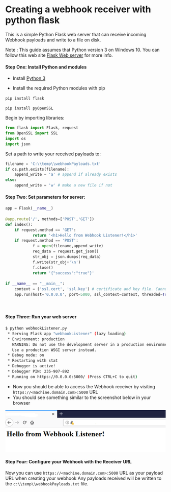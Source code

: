 # Creating a webhook receiver with python flask
This is a simple Python Flask web server that can receive incoming Webhook payloads and write to a file on disk.

Note : This guide assumes that Python version 3 on Windows 10. You can follow this web site [Flask Web server](https://projects.raspberrypi.org/en/projects/python-web-server-with-flask/2)  for more info.

#### Step One: Install Python and modules
- Install [Python 3](https://www.python.org/downloads) 

- Install the required Python modules with pip

`pip install flask`

`pip install pyOpenSSL`

Begin by importing libraries:

```python
from flask import Flask, request
from OpenSSL import SSL
import os
import json
```

Set a path to write your received payloads to:
```python 
filename = 'C:\\temp\\webhookPayloads.txt' 
if os.path.exists(filename):
    append_write = 'a' # append if already exists
else:
    append_write = 'w' # make a new file if not
```

#### Step Two: Set parameters for server:

```python
app = Flask(__name__)

@app.route('/', methods=['POST','GET'])
def index():
	if request.method == 'GET':
            return '<h1>Hello from Webhook Listener!</h1>'
	if request.method == 'POST':
            f = open(filename,append_write)
            req_data = request.get_json()
            str_obj = json.dumps(req_data)
            f.write(str_obj+'\n')
            f.close()
            return '{"success":"true"}'

if __name__ == "__main__":   
    context = ('ssl.cert', 'ssl.key') # certificate and key file. Cannot be self signed certs    
    app.run(host='0.0.0.0', port=5000, ssl_context=context, threaded=True, debug=True) # will listen on port 5000
    
    
```
#### Step Three: Run your web server
```bash
$ python webhookListener.py
 * Serving Flask app "webhookListener" (lazy loading)
 * Environment: production
   WARNING: Do not use the development server in a production environment.
   Use a production WSGI server instead.
 * Debug mode: on
 * Restarting with stat
 * Debugger is active!
 * Debugger PIN: 235-907-892
 * Running on https://0.0.0.0:5000/ (Press CTRL+C to quit)
```
- Now you should be able to access the Webhook receiver by visiting `https://<machine.domain.com>:5000` URL
- You should see something similar to the screenshot below in your browser
<img src="../../../images/WebhookListener-python.PNG" width="600"> 

#### Step Four: Configure your Webhook with the Receiver URL
Now you can use `https://<machine.domain.com>:5000` URL as your payload URL when creating your webhook
Any payloads received will be written to the `c:\\temp\\webhookPayloads.txt` file.
